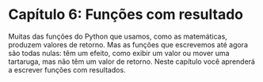 # Capítulo 6: Funções com resultado

Muitas das funções do Python que usamos, como as matemáticas, produzem valores de retorno. Mas as funções que escrevemos até agora são todas nulas: têm um efeito, como exibir um valor ou mover uma tartaruga, mas não têm um valor de retorno. Neste capítulo você aprenderá a escrever funções com resultados.
